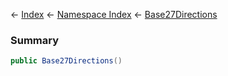 ← [Index](Api-Index) ← [Namespace Index](Namespace-Index) ← [Base27Directions](VRageMath.Base27Directions)

### Summary

```csharp
public Base27Directions()
```


